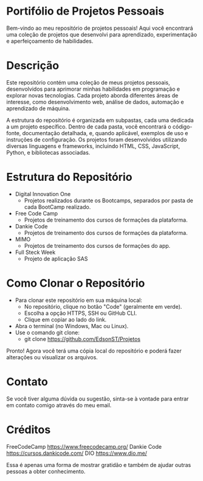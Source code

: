 # Portifólio de Projetos Pessoais
Bem-vindo ao meu repositório de projetos pessoais! Aqui você encontrará uma coleção de projetos que desenvolvi para aprendizado, experimentação e aperfeiçoamento de habilidades.

# Descrição 
Este repositório contém uma coleção de meus projetos pessoais, desenvolvidos para aprimorar minhas habilidades em programação e explorar novas tecnologias. Cada projeto aborda diferentes áreas de interesse, como desenvolvimento web, análise de dados, automação e aprendizado de máquina.

A estrutura do repositório é organizada em subpastas, cada uma dedicada a um projeto específico. Dentro de cada pasta, você encontrará o código-fonte, documentação detalhada, e, quando aplicável, exemplos de uso e instruções de configuração. Os projetos foram desenvolvidos utilizando diversas linguagens e frameworks, incluindo HTML, CSS, JavaScript, Python, e bibliotecas associadas.

# Estrutura do Repositório
* Digital Innovation One
  - Projetos realizados durante os Bootcamps, separados por pasta de cada BootCamp realizado.
* Free Code Camp
  - Projetos de treinamento dos cursos de formações da plataforma.
* Dankie Code
  - Projetos de treinamento dos cursos de formações da plataforma.
* MIMO
  - Projetos de treinamento dos cursos de formações do app.
* Full Steck Week
  - Projeto de aplicação SAS

# Como Clonar o Repositório
* Para clonar este repositório em sua máquina local:
  - No repositório, clique no botão "Code" (geralmente em verde).
  - Escolha a opção HTTPS, SSH ou GitHub CLI.
  - Clique em copiar ao lado do link.
* Abra o terminal (no Windows, Mac ou Linux).  
* Use o comando git clone:
  - git clone https://github.com/EdsonST/Projetos

Pronto! Agora você terá uma cópia local do repositório e poderá fazer alterações ou visualizar os arquivos.

# Contato
Se você tiver alguma dúvida ou sugestão, sinta-se à vontade para entrar em contato comigo através do meu email.

# Créditos
FreeCodeCamp https://www.freecodecamp.org/
Dankie Code https://cursos.dankicode.com/
DIO https://www.dio.me/

Essa é apenas uma forma de mostrar gratidão e também de ajudar outras pessoas a obter conhecimento.
